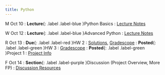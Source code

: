```yaml
---
title: Python
---
```


M Oct 10
: **Lecture**{: .label .label-blue }Python Basics
  : [Lecture Notes]({{site.baseurl}}/lectures/05)

W Oct 12
: **Lecture**{: .label .label-blue }Advanced Python
  : [Lecture Notes]({{site.baseurl}}/lectures/06)

R Oct 13
: **Due**{: .label .label-red }HW 2
  : [Solutions](https://drive.google.com/file/d/1bV6m5Rmt6ZcEISR_WkbVF6fCWHTwR2L1/view?usp=sharing), [Gradescope](https://www.gradescope.com/courses/444425/assignments/2327903/)
: **Posted**{: .label .label-green }HW 3
  : [Gradescope](https://www.gradescope.com/courses/444425/assignments/2347950)
: **Posted**{: .label .label-green }Project 1
  : [Project Info]({{site.baseurl}}/projects)

F Oct 14
: **Section**{: .label .label-purple }Discussion (Project Overview, More FP)
  : [Discussion Resources](https://drive.google.com/drive/folders/1TBOqhuq2-JFEcW0KNkbnC6UXtpGUsATe)
